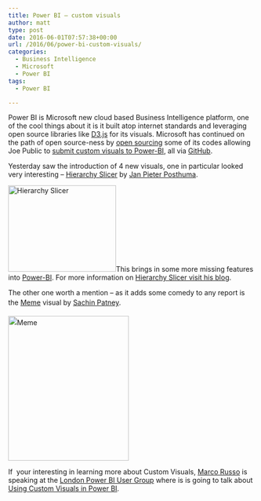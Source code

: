 ```yaml
---
title: Power BI – custom visuals
author: matt
type: post
date: 2016-06-01T07:57:38+00:00
url: /2016/06/power-bi-custom-visuals/
categories:
  - Business Intelligence
  - Microsoft
  - Power BI
tags:
  - Power BI

---
```

Power BI is Microsoft new cloud based Business Intelligence platform, one of the cool things about it is it built atop internet standards and leveraging open source libraries like <a href="https://d3js.org/" target="_blank" rel="nofollow">D3.js</a> for its visuals. Microsoft has continued on the path of open source-ness by <a href="https://github.com/Microsoft/PowerBI-visuals" target="_blank" rel="nofollow">open sourcing</a> some of its codes allowing Joe Public to <a href="https://github.com/Microsoft/PowerBI-visuals" target="_blank" rel="nofollow">submit custom visuals to Power-BI</a>, all via <a href="https://github.com/Microsoft/PowerBI-visuals" target="_blank" rel="nofollow">GitHub</a>.

Yesterday saw the introduction of 4 new visuals, one in particular looked very interesting &#8211; <a href="https://app.powerbi.com/visuals/show/HierarchySlicer1458836712039" target="_blank" rel="nofollow">Hierarchy Slicer</a> by <a href="https://twitter.com/jppp" target="_blank" rel="nofollow">Jan Pieter Posthuma</a>.
  
<a href="//matt40k.uk/img/2016/06/Cj2NG1EXAAA8cAh.jpg" target="_blank" rel="nofollow"><img class="aligncenter wp-image-747 size-full" src="//matt40k.uk/img/2016/06/Cj2NG1EXAAA8cAh.jpg" alt="Hierarchy Slicer" width="220" height="176" /></a>This brings in some more missing features into <a href="https://powerbi.microsoft.com" target="_blank" rel="nofollow">Power-BI</a>. For more information on <a href="http://azurebi.jppp.org/2016/04/02/power-bi-hierarchy-slicer/" target="_blank" rel="nofollow">Hierarchy Slicer visit his blog</a>.

The other one worth a mention &#8211; as it adds some comedy to any report is the <span style="line-height: 1.75;"><a href="https://app.powerbi.com/visuals/show/Meme1464101143173" target="_blank" rel="nofollow">Meme</a> visual by <a href="https://github.com/spatney" target="_blank" rel="nofollow">Sachin Patney</a>.</span>

<span style="line-height: 1.75;"><a href="//matt40k.uk/img/2016/06/Cj05NcVXAAAth1F.jpg" target="_blank" rel="nofollow"><img class="size-full wp-image-748 aligncenter" src="//matt40k.uk/img/2016/06/Cj05NcVXAAAth1F.jpg" alt="Meme" width="246" height="295" /></a></span>

If  your interesting in learning more about Custom Visuals, <a href="http://www.sqlbi.com/articles/author/marco-russo/" target="_blank" rel="nofollow">Marco Russo</a> is speaking at the <a href="http://www.meetup.com/London-PUG/" target="_blank" rel="nofollow">London Power BI User Group</a> where is is going to talk about <a href="https://skillsmatter.com/meetups/8107-power-bi-meetup" target="_blank" rel="nofollow">Using Custom Visuals in Power BI</a>.
